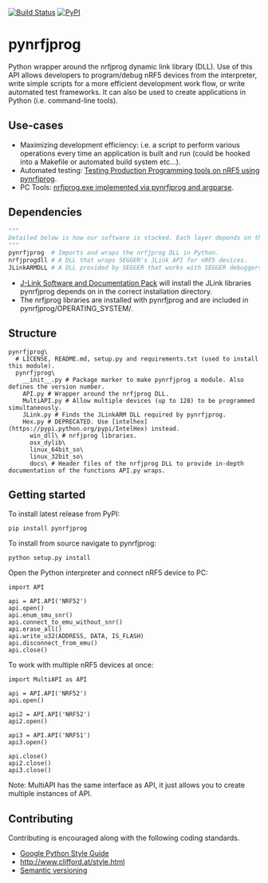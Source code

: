 [![Build Status](https://travis-ci.org/mjdietzx/pynrfjprog.svg?branch=master)](https://travis-ci.org/mjdietzx/pynrfjprog)
[![PyPI](https://img.shields.io/pypi/l/Django.svg)](https://opensource.org/licenses/BSD-3-Clause)

# pynrfjprog
Python wrapper around the nrfjprog dynamic link library (DLL). Use of this API allows developers to program/debug nRF5 devices from the interpreter, write simple scripts for a more efficient development work flow, or write automated test frameworks. It can also be used to create applications in Python (i.e. command-line tools).

## Use-cases
*  Maximizing development efficiency: i.e. a script to perform various operations every time an application is built and run (could be hooked into a Makefile or automated build system etc...).
*  Automated testing: [Testing Production Programming tools on nRF5 using pynrfjprog](https://github.com/NordicSemiconductor/nrf52-production-programming/blob/master/tests/example_test_script.py).
*  PC Tools: [nrfjprog.exe implemented via pynrfjprog and argparse](https://github.com/NordicSemiconductor/nrfjprog.git).

## Dependencies
```python
"""
Detailed below is how our software is stacked. Each layer depends on the layer below.
"""
pynrfjprog  # Imports and wraps the nrfjprog DLL in Python.
nrfjprogdll # A DLL that wraps SEGGER's JLink API for nRF5 devices.
JLinkARMDLL # A DLL provided by SEGGER that works with SEGGER debuggers. Performs all low level operations with target device.
```

* [J-Link Software and Documentation Pack](https://www.segger.com/jlink-software.html) will install the JLink libraries pynrfjprog depends on in the correct installation directory.
* The nrfjprog libraries are installed with pynrfjprog and are included in pynrfjprog/OPERATING_SYSTEM/.

## Structure
```pynrfjprog
pynrfjprog\
  # LICENSE, README.md, setup.py and requirements.txt (used to install this module).
  pynrfjprog\
    __init__.py # Package marker to make pynrfjprog a module. Also defines the version number.
    API.py # Wrapper around the nrfjprog DLL.
    MultiAPI.py # Allow multiple devices (up to 128) to be programmed simultaneously.
    JLink.py # Finds the JLinkARM DLL required by pynrfjprog.
    Hex.py # DEPRECATED. Use [intelhex](https://pypi.python.org/pypi/IntelHex) instead.
      win_dll\ # nrfjprog libraries.
      osx_dylib\
      linux_64bit_so\
      linux_32bit_so\
      docs\ # Header files of the nrfjprog DLL to provide in-depth documentation of the functions API.py wraps.
```

## Getting started
To install latest release from PyPI:
```
pip install pynrfjprog
```
To install from source navigate to pynrfjprog\:
```
python setup.py install
```
Open the Python interpreter and connect nRF5 device to PC:
```
import API

api = API.API('NRF52')
api.open()
api.enum_smu_snr()
api.connect_to_emu_without_snr()
api.erase_all()
api.write_u32(ADDRESS, DATA, IS_FLASH)
api.disconnect_from_emu()
api.close()
```

To work with multiple nRF5 devices at once:
```
import MultiAPI as API

api = API.API('NRF52')
api.open()

api2 = API.API('NRF52')
api2.open()

api3 = API.API('NRF51')
api3.open()

api.close()
api2.close()
api3.close()
```
Note: MultiAPI has the same interface as API, it just allows you to create multiple instances of API.

## Contributing
Contributing is encouraged along with the following coding standards.
* [Google Python Style Guide](https://google.github.io/styleguide/pyguide.html)
* http://www.clifford.at/style.html
* [Semantic versioning](http://semver.org/)
